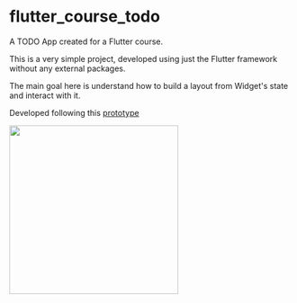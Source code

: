 # flutter_course_todo

A TODO App created for a Flutter course.

This is a very simple project, developed using just the Flutter framework without any external packages.

The main goal here is understand how to build a layout from Widget's state and interact with it.

Developed following this [prototype](https://www.figma.com/file/MjdfI8kseCDoZ1qgsJScPY/TODO?node-id=0%3A1)

<img src="https://i.imgur.com/1wpYBST.png" width="300">  


